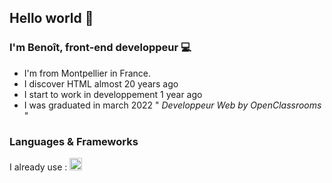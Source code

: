 ## Hello world 👋


### I'm Benoît, front-end developpeur 💻
* I'm from Montpellier in France.
* I discover HTML almost 20 years ago
* I start to work in developpement 1 year ago
* I was graduated in march 2022 " *Developpeur Web by OpenClassrooms* "

### Languages & Frameworks
I already use : 
  <img src="https://raw.githubusercontent.com/gilbarbara/logos/e0babf54f7ac9127942111bf177f549b709a60be/logos/html-5.svg" width="20">
